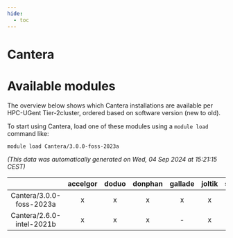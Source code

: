 ```yaml
---
hide:
  - toc
---
```


Cantera
=======

# Available modules


The overview below shows which Cantera installations are available per HPC-UGent Tier-2cluster, ordered based on software version (new to old).

To start using Cantera, load one of these modules using a `module load` command like:

```shell
module load Cantera/3.0.0-foss-2023a
```

*(This data was automatically generated on Wed, 04 Sep 2024 at 15:21:15 CEST)*  

| |accelgor|doduo|donphan|gallade|joltik|shinx|skitty|
| :---: | :---: | :---: | :---: | :---: | :---: | :---: | :---: |
|Cantera/3.0.0-foss-2023a|x|x|x|x|x|x|x|
|Cantera/2.6.0-intel-2021b|x|x|x|-|x|-|x|
